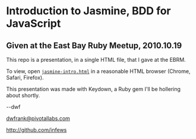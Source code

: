 # Introduction to Jasmine, BDD for JavaScript
## Given at the East Bay Ruby Meetup, 2010.10.19

This repo is a presentation, in a single HTML file, that I gave at the EBRM.

To view, open [`jasmine-intro.html`](/jasmine-intro.html) in a reasonable HTML browser (Chrome, Safari, Firefox).

This presentation was made with Keydown, a Ruby gem I'll be hollering about shortly.

--dwf

dwfrank@pivotallabs.com 

http://github.com/infews